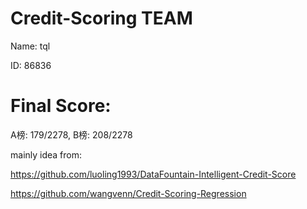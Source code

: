 # Credit-Scoring TEAM

Name: tql

ID: 86836

# Final Score: 
A榜: 179/2278, B榜: 208/2278

mainly idea from:

https://github.com/luoling1993/DataFountain-Intelligent-Credit-Score

https://github.com/wangvenn/Credit-Scoring-Regression
